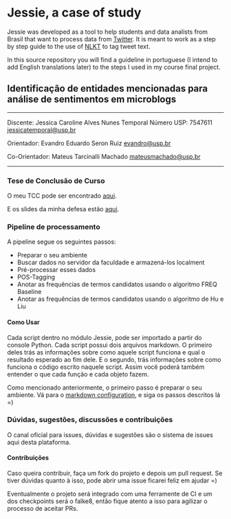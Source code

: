 # Jessie, a case of study

Jessie was developed as a tool to help students and data analists from Brasil that want to
process data from [Twitter](https://twitter.com/). It is meant to work as a
step by step guide to the use of [NLKT](http://nltk.org/) to tag tweet text.

In this source repository you will find a guideline in portuguese (I intend to add
English translations later) to the steps I used in my course final project.


## Identificação de entidades mencionadas para análise de sentimentos em microblogs
---

Discente: Jessica Caroline Alves Nunes Temporal
Número USP: 7547611
jessicatemporal@usp.br

Orientador: Evandro Eduardo Seron Ruiz
evandro@usp.br

Co-Orientador: Mateus Tarcinalli Machado
mateusmachado@usp.br

---

### Tese de Conclusão de Curso

O meu TCC pode ser encontrado [aqui]().

E os slides da minha defesa estão [aqui]().

### Pipeline de processamento

A pipeline segue os seguintes passos:

 - Preparar o seu ambiente
 - Buscar dados no servidor da faculdade e armazená-los localment
 - Pré-processar esses dados
 - POS-Tagging
 - Anotar as frequências de termos candidatos usando o algoritmo FREQ Baseline
 - Anotar as frequências de termos candidatos usando o algoritmo de Hu e Liu

#### Como Usar

Cada script dentro no módulo Jessie, pode ser importado a partir do console
Python. Cada script possui dois arquivos markdown. O primeiro deles trás
as informações sobre como aquele script funciona e qual o resultado esperado
ao fim dele. E o segundo, trás informações sobre como funciona o código escrito
naquele script. Assim você poderá também entender o que cada função e cada objeto
fazem.

Como mencionado anteriormente, o primeiro passo é preparar o seu ambiente. Vá para
o [markdown configuration](https://github.com/jtemporal/jessie/blob/master/configuration.md),
e siga os passos descritos lá =)

### Dúvidas, sugestões, discussões e contribuições

O canal oficial para issues, dúvidas e sugestões são o sistema de issues aqui
desta plataforma.

#### Contribuições
Caso queira contribuir, faça um fork do projeto e depois um pull request.
Se tiver dúvidas quanto à isso, pode abrir uma issue ficarei feliz em ajudar =)

Eventualmente o projeto será integrado com uma ferramente de CI e um dos
checkpoints será o falke8, então fique atento a isso para agilizar o processo
de aceitar PRs.
